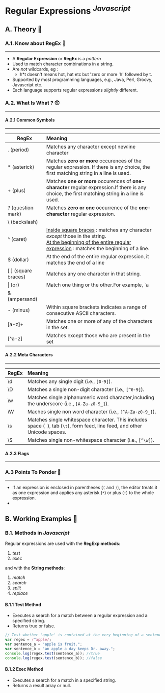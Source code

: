 # Regular Expressions <sup>*Javascript*<sup>

## A. Theory 📔

### A.1. Know about RegEx 🤨

------

- A **Regular Expression** or **RegEx** is a *pattern*
- Used to match character combinations in a string.
- Are *not* wildcards, eg :
  - h*t doesn't means hot, hat etc but 'zero or more 'h' followed by t.  
- Supported by most programming languages, e.g., Java, Perl, Groovy, Javascript etc. 
- Each language supports regular expressions *slightly* different. 

### A.2. What Is What ? 😯

------

#### A.2.1 Common Symbols

------

| RegEx              | Meaning                                                      |
| ------------------- | :----------------------------------------------------------- |
| . (period)          | Matches any character except newline character               |
| * (asterick)        | Matches **zero or more** occurences of the regular expression. If there is any choice, the first matching string in a line is used. |
| + (plus)            | Matches **one or more** occurences of **one-character** regular expression.If there is any choice, the first matching string in a line is used. |
| ? (question mark)   | Matches **zero or one** occurrence of the **one-character** regular expression. |
| \\ (backslash)      |                                                              |
| ^ (caret)           | <u>Inside square braces</u> : matches any character *except* those in the string.<br /> <u>At the beginning of the entire regular expression</u> : matches the beginning of a line. |
| $ (dollar)          | At the end of the entire regular expression, it matches the end of a line |
| [ ] (square braces) | Matches any one character in that string.                    |
| \| (or)             | Match one thing or the other.For example, `a|b` matches either a or b. |
| & (ampersand)       |                                                              |
| - (minus)           | Within square brackets indicates a range of consecutive ASCII characters. |
| [a-z]+           | Matches one or more of any of the characters in the set.     |
| [^a-z]              | Matches except those who are present in the set |
#### A.2.2 Meta Characters

------

| RegEx             | Meaning                                                      |
| ------------------- | :----------------------------------------------------------- |
| \d                  | Matches any single digit (i.e., `[0-9]`).                    |
| \D                  | Matches a single non-digit character (i.e., `[^0-9]`).       |
| \w                  | Matches single alphanumeric word character,including the underscore (i.e., `[A-Za-z0-9_]`). |
| \W                  | Maches single non word character (i.e., `[^A-Za-z0-9_]`).    |
| \s | Matches single whitespace character. This includes space (`` ``), tab (`\t`), form feed, line feed, and other Unicode spaces. |
| \S | Matches single non-whitespace character (i.e., `[^\w]`). |
#### A.2.3 Flags 

------



### A.3 Points To Ponder 🤯

------

- If an expression is enclosed in parentheses (`(` and `)`), the editor treats it as one expression and applies any asterisk (`*`) or plus (`+`) to the whole expression.
- 


## B. Working Examples 👷

### B.1. Methods in *Javascript*

Regular expressions are used with the **RegExp methods**:

1. *test*
2. *exec*

and with the **String methods**:

1. *match*
2. *search*
3. *split*
4. *replace*

#### B.1.1 Test Method

- Executes a search for a match between a regular expression and a specified string.
- Returns true or false.

```js
// Test whether 'apple' is contained at the very beginning of a sentence (string)
var regex = /^apple/;
var sentence_a = "apple is fruit.";
var sentence_b = "an apple a day keeps Dr. away.";
console.log(regex.test(sentence_a)); //true
console.log(regex.test(sentence_b)); //false
```

#### B.1.2 Exec Method

- Executes a search for a match in a specified string.
- Returns a result array or null.